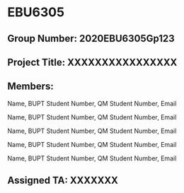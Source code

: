 # EBU6305

## Group Number: 2020EBU6305Gp123

## Project Title: XXXXXXXXXXXXXXXX

## Members:

Name, BUPT Student Number, QM Student Number, Email

Name, BUPT Student Number, QM Student Number, Email

Name, BUPT Student Number, QM Student Number, Email

Name, BUPT Student Number, QM Student Number, Email

Name, BUPT Student Number, QM Student Number, Email

## Assigned TA: XXXXXXX
